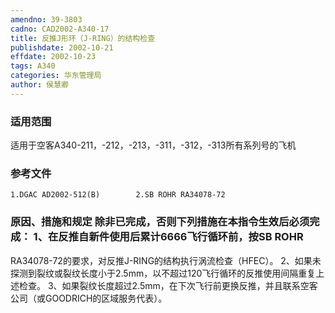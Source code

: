 ```yaml
---
amendno: 39-3803
cadno: CAD2002-A340-17
title: 反推J形环（J-RING）的结构检查
publishdate: 2002-10-21
effdate: 2002-10-23
tags: A340
categories: 华东管理局
author: 侯慧卿
---
```


### 适用范围 
适用于空客A340-211，-212，-213，-311，-312，-313所有系列号的飞机

### 参考文件
    1.DGAC AD2002-512(B)        2.SB ROHR RA34078-72 

### 原因、措施和规定     除非已完成，否则下列措施在本指令生效后必须完成： 1、在反推自新件使用后累计6666飞行循环前，按SB ROHR 
RA34078-72的要求，对反推J-RING的结构执行涡流检查（HFEC）。     2、如果未探测到裂纹或裂纹长度小于2.5mm，以不超过120飞行循环的反推使用间隔重复上述检查。 3、如果裂纹长度超过2.5mm，在下次飞行前更换反推，并且联系空客公司（或GOODRICH的区域服务代表）。
